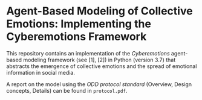 # Agent-Based Modeling of Collective Emotions: Implementing the Cyberemotions Framework

This repository contains an implementation of the _Cyberemotions_ agent-based modeling framework (see [1], [2]) in Python (version 3.7) that abstracts the emergence of collective emotions and the spread of emotional information in social media.

A report on the model using the _ODD protocol standard_ (Overview, Design concepts, Details) can be found in `protocol.pdf`.